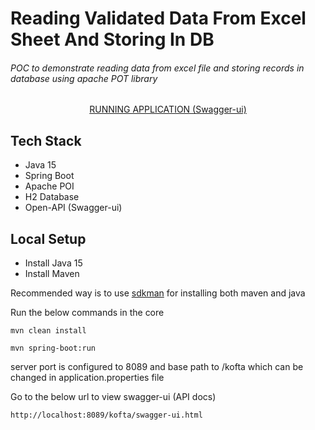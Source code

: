 # Reading Validated Data From Excel Sheet And Storing In DB

###### POC to demonstrate reading data from excel file and storing records in database using apache POT library

<center>
	<a target='_blank' href='https://read-excel-spring-boot-poi.herokuapp.com/kofta/swagger-ui.html'>RUNNING APPLICATION (Swagger-ui)</a>
</center>


## Tech Stack

* Java 15
* Spring Boot
* Apache POI
* H2 Database
* Open-API (Swagger-ui)

## Local Setup

* Install Java 15
* Install Maven

Recommended way is to use [sdkman](https://sdkman.io/) for installing both maven and java

Run the below commands in the core

```
mvn clean install
```

```
mvn spring-boot:run

```

server port is configured to 8089 and base path to /kofta which can be changed in application.properties file

Go to the below url to view swagger-ui (API docs)

```
http://localhost:8089/kofta/swagger-ui.html
```